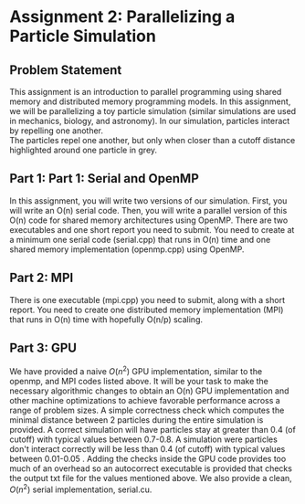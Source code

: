 # Assignment 2: Parallelizing a Particle Simulation
## Problem Statement
This assignment is an introduction to parallel programming using shared memory and distributed memory programming models.
In this assignment, we will be parallelizing a toy particle simulation (similar simulations are used in mechanics, biology, and astronomy).  In our simulation, particles interact by repelling one another.  
The particles repel one another, but only when closer than a cutoff distance highlighted around one particle in grey.

## Part 1: Part 1: Serial and OpenMP
In this assignment, you will write two versions of our simulation.  First, you will write an O(n) serial code.  Then, you will write a parallel version of this O(n) code for shared memory architectures using OpenMP.
There are two executables and one short report you need to submit. You need to create at a minimum one serial code (serial.cpp) that runs in O(n) time and one shared memory implementation (openmp.cpp) using OpenMP.

## Part 2: MPI
There is one executable (mpi.cpp) you need to submit, along with a short report. You need to create one distributed memory implementation (MPI) that runs in O(n) time with hopefully O(n/p) scaling.

## Part 3: GPU
We have provided a naive $O(n^2)$ GPU implementation, similar to the openmp, and MPI codes listed above. It will be your task to make the necessary algorithmic changes to obtain an O(n) GPU implementation and other machine optimizations to achieve favorable performance across a range of problem sizes.
A simple correctness check which computes the minimal distance between 2 particles during the entire simulation is provided.  A correct simulation will have particles stay at greater than 0.4 (of cutoff) with typical values between 0.7-0.8.  A simulation were particles don't interact correctly will be less than 0.4 (of cutoff) with typical values between 0.01-0.05 . 
Adding the checks inside the GPU code provides too much of an overhead so an autocorrect executable is provided that checks the output txt file for the values mentioned above.  We also provide a clean, $O(n^2)$ serial implementation, serial.cu.